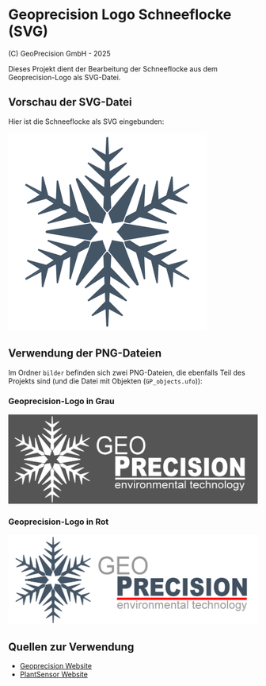 # Geoprecision Logo Schneeflocke (SVG)

(C) GeoPrecision GmbH - 2025

Dieses Projekt dient der Bearbeitung der Schneeflocke aus dem Geoprecision-Logo als SVG-Datei.

## Vorschau der SVG-Datei

Hier ist die Schneeflocke als SVG eingebunden:

![Schneeflocke](snowflake.svg)

## Verwendung der PNG-Dateien

Im Ordner `bilder` befinden sich zwei PNG-Dateien, die ebenfalls Teil des Projekts sind (und die Datei mit Objekten (`GP_objects.ufo`)):

### Geoprecision-Logo in Grau
![GP Grau](./bilder/GP_grau.png)

### Geoprecision-Logo in Rot
![GP Rot](./bilder/GP_rot.png)

## Quellen zur Verwendung

- [Geoprecision Website](https://geoprecision.com/)
- [PlantSensor Website](https://www.plantsensor.de/)